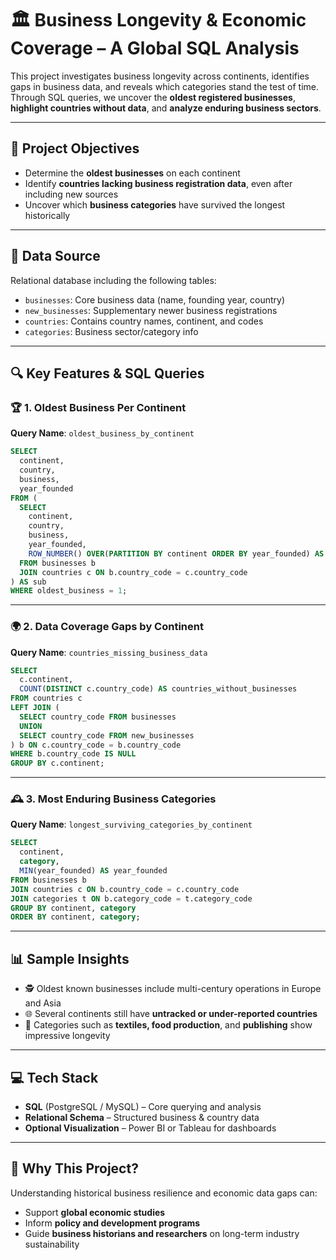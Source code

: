 # 🏛️ Business Longevity & Economic Coverage – A Global SQL Analysis

This project investigates business longevity across continents, identifies gaps in business data, and reveals which categories stand the test of time. Through SQL queries, we uncover the **oldest registered businesses**, **highlight countries without data**, and **analyze enduring business sectors**.

---

## 📌 Project Objectives

- Determine the **oldest businesses** on each continent  
- Identify **countries lacking business registration data**, even after including new sources  
- Uncover which **business categories** have survived the longest historically  

---

## 📁 Data Source

Relational database including the following tables:

- `businesses`: Core business data (name, founding year, country)  
- `new_businesses`: Supplementary newer business registrations  
- `countries`: Contains country names, continent, and codes  
- `categories`: Business sector/category info  

---

## 🔍 Key Features & SQL Queries

### 🏆 1. Oldest Business Per Continent  
**Query Name**: `oldest_business_by_continent`

```sql
SELECT 
  continent, 
  country, 
  business, 
  year_founded 
FROM (
  SELECT 
    continent, 
    country, 
    business, 
    year_founded,
    ROW_NUMBER() OVER(PARTITION BY continent ORDER BY year_founded) AS oldest_business
  FROM businesses b
  JOIN countries c ON b.country_code = c.country_code
) AS sub
WHERE oldest_business = 1;
```

---

### 🌍 2. Data Coverage Gaps by Continent  
**Query Name**: `countries_missing_business_data`

```sql
SELECT 
  c.continent,
  COUNT(DISTINCT c.country_code) AS countries_without_businesses
FROM countries c
LEFT JOIN (
  SELECT country_code FROM businesses
  UNION
  SELECT country_code FROM new_businesses
) b ON c.country_code = b.country_code
WHERE b.country_code IS NULL
GROUP BY c.continent;
```

---

### 🕰️ 3. Most Enduring Business Categories  
**Query Name**: `longest_surviving_categories_by_continent`

```sql
SELECT 
  continent, 
  category, 
  MIN(year_founded) AS year_founded
FROM businesses b 
JOIN countries c ON b.country_code = c.country_code
JOIN categories t ON b.category_code = t.category_code
GROUP BY continent, category
ORDER BY continent, category;
```

---

## 📊 Sample Insights

- 🕵️ Oldest known businesses include multi-century operations in Europe and Asia  
- 🌐 Several continents still have **untracked or under-reported countries**  
- 🏺 Categories such as **textiles, food production**, and **publishing** show impressive longevity  

---

## 💻 Tech Stack

- **SQL** (PostgreSQL / MySQL) – Core querying and analysis  
- **Relational Schema** – Structured business & country data  
- **Optional Visualization** – Power BI or Tableau for dashboards  

---

## 🧠 Why This Project?

Understanding historical business resilience and economic data gaps can:

- Support **global economic studies**  
- Inform **policy and development programs**  
- Guide **business historians and researchers** on long-term industry sustainability

